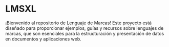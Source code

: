 # LMSXL
¡Bienvenido al repositorio de Lenguaje de Marcas! Este proyecto está diseñado para proporcionar ejemplos, guías y recursos sobre lenguajes de marcas, que son esenciales para la estructuración y presentación de datos en documentos y aplicaciones web.
